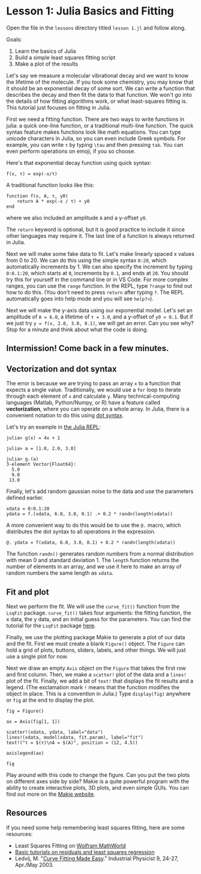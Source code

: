 # Lesson 1: Julia Basics and Fitting

Open the file in the `lessons` directory titled `lesson 1.jl` and follow along.

Goals:
1. Learn the basics of Julia
2. Build a simple least squares fitting script
3. Make a plot of the results

Let's say we measure a molecular vibrational decay and we want to
know the lifetime of the molecule. If you took some chemistry, 
you may know that it should be an exponential decay of some sort.
We can write a function that describes the decay and then fit
the data to that function. We won't go into the details of how
fitting algorithms work, or what least-squares fitting is. This
tutorial just focuses on fitting in Julia.

First we need a fitting function. There are two ways to write
functions in julia: a quick one-line function, or a 
traditional multi-line function. The quick syntax feature
makes functions look like math equations. You can type unicode
characters in Julia, so you can even include Greek symbols. 
For example, you can write `τ` by typing `\tau` and then pressing
`tab`. You can even perform operations on emoji, if you so choose.

Here's that exponential decay function using quick syntax:
```
f(x, τ) = exp(-x/τ)
``` 

A traditional function looks like this:

```
function f(x, A, τ, y0)
    return A * exp(-x / τ) + y0
end
```
where we also included an amplitude `A` and a y-offset `y0`.

The `return` keyword is optional, but it is good practice to
include it since other languages may require it.
The last line of a function is always returned in Julia.

Next we will make some fake data to fit. Let's make 
linearly spaced x values from 0 to 20. We can do this using
the simple syntax `0:20`, which automatically increments
by 1. We can also specify the increment by typing `0:0.1:20`,
which starts at `0`, increments by `0.1`, and ends at `20`.
You should try this for yourself in the command line or
in VS Code. For more complex ranges, you can use the `range`
function. In the REPL, type `?range` to find out how to do this.
(You don't need to press `return` after typing `?`. The
REPL automatically goes into help mode and you will see `help?>`).

Next we will make the y-axis data using our exponential model.
Let's set an amplitude of `A = 6.0`, a lifetime of `τ = 3.0`, and
a y-offset of `y0 = 0.1`. But if we just try
`y = f(x, 2.0, 3.0, 0.1)`, we will get an error.
Can you see why? Stop for a minute and think about what the code is doing.

## Intermission! Come back in a few minutes.

## Vectorization and dot syntax

The error is because we are trying to pass an array `x` to a function
that expects a single value. Traditionally, we would use a `for` loop
to iterate through each element of `x` and calculate `y`.
Many technical-computing languages (Matlab, Python/Numpy, or R) have a feature called
**vectorization**, where you can operate on a whole array.
In Julia, there is a convenient notation to do this using [dot syntax](https://docs.julialang.org/en/v1/manual/functions/#man-vectorized).

Let's try an example in [the Julia REPL](https://docs.julialang.org/en/v1/stdlib/REPL/):
```
julia> g(x) = 4x + 1

julia> a = [1.0, 2.0, 3.0]

julia> g.(a)
3-element Vector{Float64}:
  5.0
  9.0
 13.0
 ```

Finally, let's add random gaussian noise to the data and
use the parameters defined earlier.

```
xdata = 0:0.1:20
ydata = f.(xdata, 6.0, 3.0, 0.1) .+ 0.2 * randn(length(xdata))
```
A more convenient way to do this would be to use the `@.` macro, which distributes the dot syntax to all operations in the expression.

```
@. ydata = f(xdata, 6.0, 3.0, 0.1) + 0.2 * randn(length(xdata))
```

The function `randn()` generates random numbers from a normal
distribution with mean 0 and standard deviation 1. The `length`
function returns the number of elements in an array, and we
use it here to make an array of random numbers the same length
as `xdata`.

## Fit and plot

Next we perform the fit. We will use the `curve_fit()` function
from the `LsqFit` package. `curve_fit()` takes
four arguments: the fitting function, the x data, the y data, and an initial guess  for the parameters.
You can find the tutorial for the `LsqFit` package [here](https://github.com/JuliaNLSolvers/LsqFit.jl).

Finally, we use the plotting package Makie to generate
a plot of our data and the fit. First we must create a blank `Figure()` object.
The `Figure` can hold a grid of plots, buttons, sliders, labels,
and other things. We will just use a single plot for now.

Next we draw an empty `Axis` object on the `Figure` that takes the
first row and first column. Then, we make a `scatter!` plot
of the data and a `lines!` plot of the fit. Finally, we add
a bit of `text!` that displays the fit results and a legend.
(The exclamation mark `!` means that the function modifies
the object in place. This is a convention in Julia.)
Type `display(fig)` anywhere or `fig` at the end to display the plot.

```
fig = Figure()

ax = Axis(fig[1, 1])

scatter!(xdata, ydata, label="data")
lines!(xdata, model(xdata, fit.param), label="fit")
text!("τ = $(τ)\nA = $(A)", position = (12, 4.5))

axislegend(ax)

fig
```

Play around with this code to change the figure.
Can you put the two plots on different axes side by side?
Makie is a quite powerful program with the ability to create
interactive plots, 3D plots, and even simple GUIs.
You can find out more on the [Makie website](https://docs.makie.org).


## Resources

If you need some help remembering least squares fitting, here are some resources:

- Least Squares Fitting on [Wolfram MathWorld](https://mathworld.wolfram.com/LeastSquaresFitting.html)
- [Basic tutorials on residuals and least squares regression](https://www.khanacademy.org/math/ap-statistics/bivariate-data-ap/xfb5d8e68:residuals/v/regression-residual-intro)
- Ledvij, M. "[Curve Fitting Made Easy](http://physik.uibk.ac.at/hephy/muon/origin_curve_fitting_primer.pdf)." Industrial Physicist 9, 24-27, Apr./May 2003.
